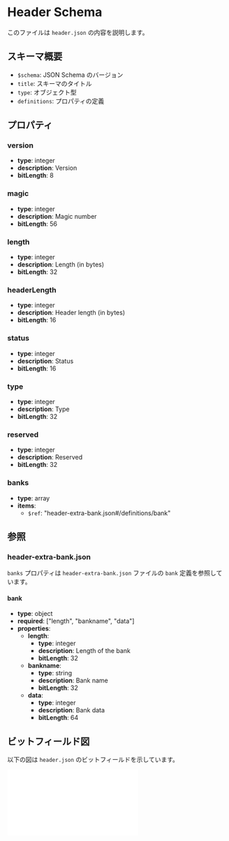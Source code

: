 # Header Schema

このファイルは `header.json` の内容を説明します。

## スキーマ概要

- `$schema`: JSON Schema のバージョン
- `title`: スキーマのタイトル
- `type`: オブジェクト型
- `definitions`: プロパティの定義

## プロパティ

### version
- **type**: integer
- **description**: Version
- **bitLength**: 8

### magic
- **type**: integer
- **description**: Magic number
- **bitLength**: 56

### length
- **type**: integer
- **description**: Length (in bytes)
- **bitLength**: 32

### headerLength
- **type**: integer
- **description**: Header length (in bytes)
- **bitLength**: 16

### status
- **type**: integer
- **description**: Status
- **bitLength**: 16

### type
- **type**: integer
- **description**: Type
- **bitLength**: 32

### reserved
- **type**: integer
- **description**: Reserved
- **bitLength**: 32

### banks
- **type**: array
- **items**: 
  - `$ref`: "header-extra-bank.json#/definitions/bank"

## 参照

### header-extra-bank.json

`banks` プロパティは `header-extra-bank.json` ファイルの `bank` 定義を参照しています。

#### bank
- **type**: object
- **required**: ["length", "bankname", "data"]
- **properties**:
  - **length**:
    - **type**: integer
    - **description**: Length of the bank
    - **bitLength**: 32
  - **bankname**:
    - **type**: string
    - **description**: Bank name
    - **bitLength**: 32
  - **data**:
    - **type**: integer
    - **description**: Bank data
    - **bitLength**: 64

## ビットフィールド図

以下の図は `header.json` のビットフィールドを示しています。

![Bit Field Diagram](../output/bit_field_diagram.pdf)